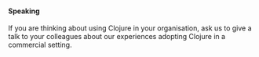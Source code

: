 #### Speaking

If you are thinking about using Clojure in your organisation, ask us to
give a talk to your colleagues about our experiences adopting Clojure in
a commercial setting.
